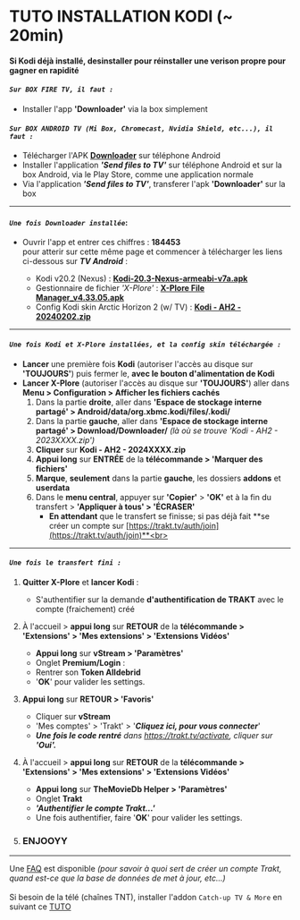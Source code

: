 # TUTO INSTALLATION KODI (~ 20min)
#### Si Kodi déjà installé, desinstaller pour réinstaller une verison propre pour gagner en rapidité

#### *`Sur BOX FIRE TV, il faut :`*
- Installer l'app <b>'Downloader'</b> via la box simplement

#### *`Sur BOX ANDROID TV (Mi Box, Chromecast, Nvidia Shield, etc...), il faut :`*
- Télécharger l'APK **[Downloader](downloader.apk)** sur téléphone Android<br>
- Installer l'application ***'Send files to TV'*** sur téléphone Android et sur la box Android, via le Play Store, comme une application normale<br>
- Via l'application ***'Send files to TV'***, transferer l'apk **'Downloader'** sur la box

___

#### *`Une fois Downloader installée`*: 
- Ouvrir l'app et entrer ces chiffres : **184453** <br>
pour atterir sur cette même page et commencer à télécharger les liens ci-dessous sur ***TV Android*** :

	 - Kodi v20.2 (Nexus) : **[Kodi-20.3-Nexus-armeabi-v7a.apk](https://mirrors.kodi.tv/releases/android/arm/kodi-20.3-Nexus-armeabi-v7a.apk?https=1)**
	 - Gestionnaire de fichier *'X-Plore'* : **[X-Plore File Manager_v4.33.05.apk](X-Plore%20File%20Manager_v4.33.05.apk)**
	 - Config Kodi skin Arctic Horizon 2 (w/ TV) : **[Kodi - AH2 - 20240202.zip](https://www.dl.dropboxusercontent.com/s/twcwoq8q82oill0d0sd0g/Kodi-AH2-20240202.zip?rlkey=uyrrsubbq5kbbyit9b18742hv)**  

___

#### *`Une fois Kodi et X-Plore installées, et la config skin téléchargée :`*
- **Lancer** une première fois **Kodi** (autoriser l'accès au disque sur **'TOUJOURS'**) puis fermer le, **avec le bouton d'alimentation de Kodi**
- **Lancer X-Plore** (autoriser l'accès au disque sur **'TOUJOURS'**) aller dans **Menu > Configuration > Afficher les fichiers cachés**
	1. Dans la partie **droite**, aller dans **'Espace de stockage interne partagé' > Android/data/org.xbmc.kodi/files/.kodi/**
	2. Dans la partie **gauche**, aller dans **'Espace de stockage interne partagé' > Download/Downloader/** *(là où se trouve 'Kodi - AH2 - 2023XXXX.zip')*
	3. **Cliquer** sur **Kodi - AH2 - 2024XXXX.zip**
	4. **Appui long** sur **ENTRÉE** de la **télécommande > 'Marquer des fichiers'**
	5. **Marque**, **seulement** dans la partie **gauche**, les dossiers **addons** et **userdata**
	6. Dans le **menu central**, appuyer sur **'Copier'** > **'OK'** et à la fin du transfert > **'Appliquer à tous' > 'ÉCRASER'**
	   - **En attendant** que le transfert se finisse; si pas déjà fait **se créer un compte sur [https://trakt.tv/auth/join](https://trakt.tv/auth/join)**<br>

___

#### *`Une fois le transfert fini :`*
1. **Quitter X-Plore** et **lancer Kodi** :
	- S'authentifier sur la demande **d'authentification de TRAKT** avec le compte (fraichement) créé

2. À l'accueil > **appui long** sur **RETOUR** de la **télécommande > 'Extensions' > 'Mes extensions' > 'Extensions Vidéos'**
	- **Appui long** sur **vStream > 'Paramètres'** 
	- Onglet **Premium/Login** :
	- Rentrer son **Token Alldebrid**
	- '**OK**' pour valider les settings.

3. **Appui long** sur **RETOUR > 'Favoris'**
	- Cliquer sur **vStream**
	- 'Mes comptes' > 'Trakt' > '***Cliquez ici, pour vous connecter***'
	- ***Une fois le code rentré*** *dans https://trakt.tv/activate, cliquer sur* ***'Oui'.***

4. À l'accueil > **appui long** sur **RETOUR** de la **télécommande > 'Extensions' > 'Mes extensions' > 'Extensions Vidéos'**
	- **Appui long** sur **TheMovieDb Helper > 'Paramètres'** 
	- Onglet **Trakt**
	- ***'Authentifier le compte Trakt...'***
	- Une fois authentifier, faire '**OK**' pour valider les settings.

5. ### ENJOOYY
___
Une [FAQ](https://rentry.org/FAQ_KODI_Simon) est disponible *(pour savoir à quoi sert de créer un compte Trakt, quand est-ce que la base de données de met à jour, etc...)* <br><br>
Si besoin de la télé (chaînes TNT), installer l'addon `Catch-up TV & More` en suivant ce [TUTO](https://catch-up-tv-and-more.github.io/fr/installation/#ii-ajouter-le-d%C3%A9p%C3%B4t-officiel-de-catch-up-tv--more)
